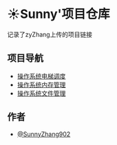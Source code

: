 
# ☀Sunny'项目仓库

记录了zyZhang上传的项目链接
## 项目导航

- [操作系统电梯调度](https://github.com/SunnyZhang902/Sunny-OS_2024_TongJi_1)
- [操作系统内存管理](https://github.com/SunnyZhang902/Sunny-OS_2024_TongJi_2)
- [操作系统文件管理](https://github.com/SunnyZhang902/Sunny-OS_2024_TongJi_3)



## 作者

- [@SunnyZhang902](https://www.github.com/SunnyZhang902)

